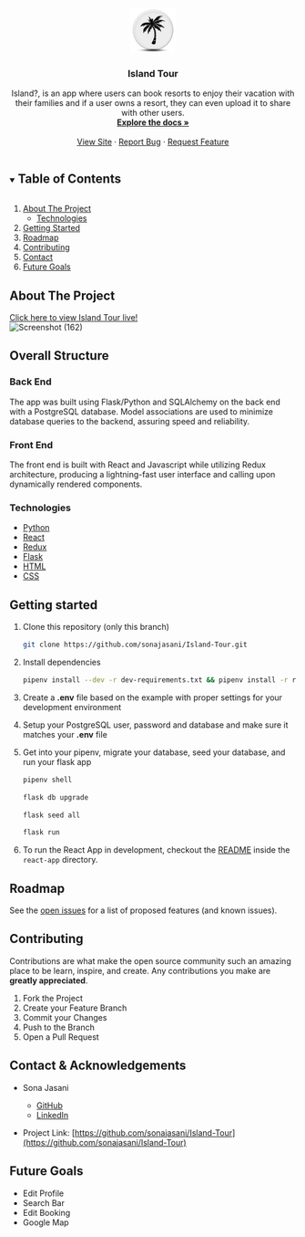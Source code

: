 <p align="center">
  <a href="https://github.com/Dedition/WhoDis">
    <img src="./react-app/src/images/logo.png" alt="Logo" width="80" height="80" style="background-color:white">
  </a>

  <h3 align="center">Island Tour</h3>

  <p align="center">
   Island?, is an app where users can book resorts to enjoy their vacation with their families and if a user owns a resort, they can even upload it to share with other users.
    <br />
    <a href="https://github.com/sonajasani/Island-Tour"><strong>Explore the docs »</strong></a>
    <br />
    <br />
    <a href="https://island-tour.herokuapp.com/">View Site</a>
    ·
    <a href="https://github.com/sonajasani/Island-Tour/issues">Report Bug</a>
    ·
    <a href="https://github.com/sonajasani/Island-Tour/issues">Request Feature</a>
  </p>
</p>


<details open="open">
  <summary><h2 style="display: inline-block">Table of Contents</h2></summary>
  <ol>
    <li>
      <a href="#about-the-project">About The Project</a>
      <ul>
        <li><a href="technologies">Technologies</a></li>
      </ul>
    </li>
    <li><a href="#getting-started">Getting Started</a></li>
    <li><a href="#roadmap">Roadmap</a></li>
    <li><a href="#contributing">Contributing</a></li>
    <li><a href="#contact">Contact</a></li>
    <li><a href="#future-goals">Future Goals</a></li>
  </ol>
</details>


## About The Project


[Click here to view Island Tour live!](https://island-tour.herokuapp.com/)
<br>
![Screenshot (162)](https://user-images.githubusercontent.com/99559369/179070255-0eede9b5-3d0b-405c-9aad-405ff1692e9e.png)
</br>



## Overall Structure

### Back End

The app was built using Flask/Python and SQLAlchemy on the back end with a PostgreSQL database.
Model associations are used to minimize database queries to the backend, assuring speed and reliability.

### Front End

The front end is built with React and Javascript while utilizing Redux architecture, producing a lightning-fast user interface and calling upon dynamically rendered components.


### Technologies

- [Python](https://www.python.org/)
- [React](https://reactjs.org/)
- [Redux](https://redux.js.org/)
- [Flask](https://flask.palletsprojects.com/en/2.1.x/)
- [HTML](https://html.com/)
- [CSS](http://www.css3.info/)



## Getting started
1. Clone this repository (only this branch)

   ```bash
   git clone https://github.com/sonajasani/Island-Tour.git
   ```

2. Install dependencies

      ```bash
      pipenv install --dev -r dev-requirements.txt && pipenv install -r requirements.txt
      ```

3. Create a **.env** file based on the example with proper settings for your
   development environment
4. Setup your PostgreSQL user, password and database and make sure it matches your **.env** file

5. Get into your pipenv, migrate your database, seed your database, and run your flask app

   ```bash
   pipenv shell
   ```

   ```bash
   flask db upgrade
   ```

   ```bash
   flask seed all
   ```

   ```bash
   flask run
   ```

6. To run the React App in development, checkout the [README](./react-app/README.md) inside the `react-app` directory.



## Roadmap
See the [open issues](https://github.com/sonajasani/Island-Tour/issues) for a list of proposed features (and known issues).


## Contributing

Contributions are what make the open source community such an amazing place to be learn, inspire, and create. Any contributions you make are **greatly appreciated**.
1. Fork the Project
2. Create your Feature Branch
3. Commit your Changes 
4. Push to the Branch 
5. Open a Pull Request


## Contact & Acknowledgements

- Sona Jasani 
  - [GitHub](https://github.com/sonajasani)
  - [LinkedIn](https://www.linkedin.com/in/sona-jasani-3b3540194/)

- Project Link: [https://github.com/sonajasani/Island-Tour](https://github.com/sonajasani/Island-Tour)



## Future Goals
- Edit Profile
- Search Bar
- Edit Booking
- Google Map
